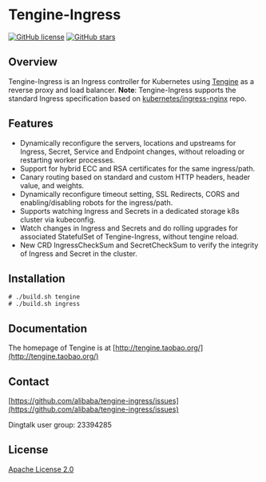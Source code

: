 # Tengine-Ingress

[![GitHub license](https://img.shields.io/github/license/alibaba/tengine-ingress.svg)](https://github.com/alibaba/tengine-ingress/blob/main/LICENSE)
[![GitHub stars](https://img.shields.io/badge/contributions-welcome-orange.svg)](https://github.com/alibaba/tengine-ingress/blob/main/CONTRIBUTING.md)


## Overview

Tengine-Ingress is an Ingress controller for Kubernetes using [Tengine](https://github.com/alibaba/tengine) as a reverse proxy and load balancer.
**Note**: Tengine-Ingress supports the standard Ingress specification based on [kubernetes/ingress-nginx](https://github.com/kubernetes/ingress-nginx) repo.


## Features

* Dynamically reconfigure the servers, locations and upstreams for Ingress, Secret, Service and Endpoint changes, without reloading or restarting worker processes.
* Support for hybrid ECC and RSA certificates for the same ingress/path.
* Canary routing based on standard and custom HTTP headers, header value, and weights.
* Dynamically reconfigure timeout setting, SSL Redirects, CORS and enabling/disabling robots for the ingress/path.
* Supports watching Ingress and Secrets in a dedicated storage k8s cluster via kubeconfig.
* Watch changes in Ingress and Secrets and do rolling upgrades for associated StatefulSet of Tengine-Ingress, without tengine reload.
* New CRD IngressCheckSum and SecretCheckSum to verify the integrity of Ingress and Secret in the cluster.


## Installation

    # ./build.sh tengine
    # ./build.sh ingress


## Documentation

The homepage of Tengine is at [http://tengine.taobao.org/](http://tengine.taobao.org/)


## Contact

[https://github.com/alibaba/tengine-ingress/issues](https://github.com/alibaba/tengine-ingress/issues)

Dingtalk user group: 23394285


## License

[Apache License 2.0](https://github.com/alibaba/tengine-ingress/blob/main/LICENSE)